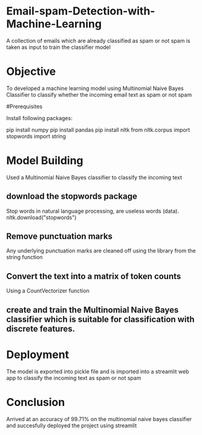 # Email-spam-Detection-with-Machine-Learning
A collection of emails which are already classified as spam or not spam is taken as input to train the classifier model

# Objective

To developed a machine learning model using Multinomial Naive Bayes Classifier to classify whether the incoming email text as spam or not spam

#Prerequisites

Install following packages:

pip install numpy 
pip install pandas 
pip install nltk
from nltk.corpus import stopwords
import string

# Model Building

Used a Multinomial Naive Bayes classifier to classify the incoming text

## download the stopwords package

Stop words in natural language processing, are useless words (data).
nltk.download("stopwords")

## Remove punctuation marks
Any underlying punctuation marks are cleaned off using the library from the string function

## Convert the text into a matrix of token counts
Using a CountVectorizer function

## create and train the Multinomial Naive Bayes classifier which is suitable for classification with discrete features.

# Deployment
The model is exported into pickle file and is imported into a streamlit web app to classify the incoming text as spam or not spam

# Conclusion
Arrived at an accuracy of 99.71% on the multinomial naive bayes classifier and succesfully deployed the project using streamlit
